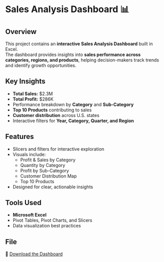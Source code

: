 # Sales Analysis Dashboard 📊

## Overview
This project contains an **interactive Sales Analysis Dashboard** built in Excel.  
The dashboard provides insights into **sales performance across categories, regions, and products**, helping decision-makers track trends and identify growth opportunities.

## Key Insights
- **Total Sales:** $2.3M  
- **Total Profit:** $286K  
- Performance breakdown by **Category** and **Sub-Category**  
- **Top 10 Products** contributing to sales  
- **Customer distribution** across U.S. states  
- Interactive filters for **Year, Category, Quarter, and Region**  

## Features
- Slicers and filters for interactive exploration  
- Visuals include:
  - Profit & Sales by Category
  - Quantity by Category
  - Profit by Sub-Category
  - Customer Distribution Map
  - Top 10 Products  
- Designed for clear, actionable insights  

## Tools Used
- **Microsoft Excel**  
- Pivot Tables, Pivot Charts, and Slicers  
- Data visualization best practices  

## File
📂 [Download the Dashboard](SDA.xlsx)


